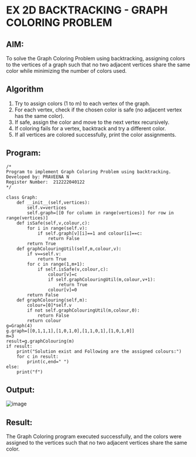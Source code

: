 # EX 2D BACKTRACKING - GRAPH COLORING PROBLEM

## AIM:
To solve the Graph Coloring Problem using backtracking, assigning colors to the vertices of a graph such that no two adjacent vertices share the same color while minimizing the number of colors used.
## Algorithm
1. Try to assign colors (1 to m) to each vertex of the graph.
2. For each vertex, check if the chosen color is safe (no adjacent vertex has the same color).
3. If safe, assign the color and move to the next vertex recursively.
4. If coloring fails for a vertex, backtrack and try a different color.
5. If all vertices are colored successfully, print the color assignments.

## Program:
```
/*
Program to implement Graph Coloring Problem using backtracking.
Developed by: PRAVEENA N
Register Number:  212222040122
*/
```
```
class Graph:
    def __init__(self,vertices):
        self.v=vertices
        self.graph=[[0 for column in range(vertices)] for row in range(vertices)]
    def isSafe(self,v,colour,c):
        for i in range(self.v):
            if self.graph[v][i]==1 and colour[i]==c:
                return False
        return True
    def graphColouringUtil(self,m,colour,v):
        if v==self.v:
            return True
        for c in range(1,m+1):
            if self.isSafe(v,colour,c):
                colour[v]=c
                if self.graphColouringUtil(m,colour,v+1):
                    return True
                colour[v]=0
        return False
    def graphColouring(self,m):
        colour=[0]*self.v
        if not self.graphColouringUtil(m,colour,0):
            return False
        return colour
g=Graph(4)
g.graph=[[0,1,1,1],[1,0,1,0],[1,1,0,1],[1,0,1,0]]
m=3
result=g.graphColouring(m)
if result:
    print("Solution exist and Following are the assigned colours:")
    for c in result:
        print(c,end=" ")
else:
    print("f")
```
## Output:
![image](https://github.com/user-attachments/assets/f20f38e8-130d-46e5-8c72-7e5ddafbc8fb)


## Result:
The Graph Coloring program executed successfully, and the colors were assigned to the vertices such that no two adjacent vertices share the same color.
